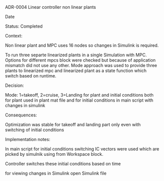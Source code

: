 ADR-0004 Linear controller non linear plants



Date

Status: Completed



Context:



Non linear plant and MPC uses 16 nodes so changes in Simulink is required.



To run three separte linearized plants in a single Simulation with MPC. Options for different mpcs block were checked but because of application mismatch did not use any other. Mode approach was used to provide three plants to linearized mpc and linearized plant as a state function which switch based on runtime.



Decision:

Mode: 1=takeoff, 2=cruise, 3=Landing for plant and initial conditions both for plant used in plant mat file and for initial conditions in main script with changes in simulink



Consequences:

Optimization was stable for takeoff and landing part only even with switching of initial conditions



Implementation notes:

In main script for initial conditions switching IC vectors were used which are picked by simulnik using from Workspace block.

Controller switches these initial conditions based on time 

for viewing changes in Simulink open Simulink file




